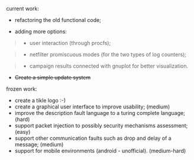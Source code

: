 current work:

  * refactoring the old functional code;

  * adding more options:

> - user interaction (through procfs);

> - netfilter promiscuous modes (for the two types of log counters);

> - campaign results connected with gnuplot for better visualization.

  * ~~Create a simple update system~~

frozen work:
  * create a tikle logo :-)
  * create a graphical user interface to improve usability; (medium)
  * improve the description fault language to a turing complete language; (hard)
  * support packet injection to possibly security mechanisms assessment; (easy)
  * support other communication faults such as drop and delay of a message; (medium)
  * support for mobile environments (android - unofficial). (medium-hard)
